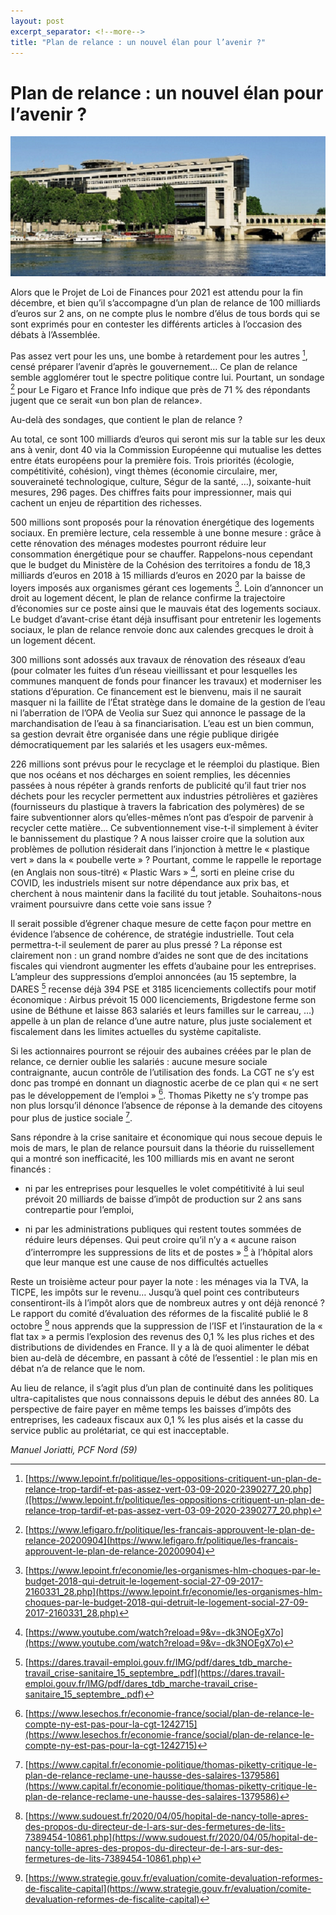 ```yaml
---
layout: post
excerpt_separator: <!--more-->
title: "Plan de relance : un nouvel élan pour l’avenir ?"
---
```

[//]: # (Author: Manuel Joriatti, La Riposte)  
[//]: # (Date: 30 octobre 2020)

Plan de relance : un nouvel élan pour l’avenir ?
===

![](assets/2020-10-30-plan-de-relance/ministere-finances-bercy.png)

Alors que le Projet de Loi de Finances pour 2021 est attendu pour la fin décembre, et bien qu’il s’accompagne d’un plan de relance de 100 milliards d’euros sur 2 ans, on ne compte plus le nombre d’élus de tous bords qui se sont exprimés pour en contester les différents articles à l’occasion des débats à l’Assemblée.

Pas assez vert pour les uns, une bombe à retardement pour les autres [^1], censé préparer l’avenir d’après le gouvernement… Ce plan de relance semble agglomérer tout le spectre politique contre lui. Pourtant, un sondage [^2] pour Le Figaro et France Info indique que près de  71 % des répondants jugent que ce serait «un bon plan de relance».

Au-delà des sondages, que contient le plan de relance ?

<!--more-->

Au total, ce sont 100 milliards d’euros qui seront mis sur la table sur les deux ans à venir, dont 40 via la Commission Européenne qui mutualise les dettes entre états européens pour la première fois. Trois priorités (écologie, compétitivité, cohésion), vingt thèmes (économie circulaire, mer, souveraineté technologique, culture, Ségur de la santé, …), soixante-huit mesures, 296 pages. Des chiffres faits pour impressionner, mais qui cachent un enjeu de répartition des richesses.

500 millions sont proposés pour la rénovation énergétique des logements sociaux. En première lecture, cela ressemble à une bonne mesure : grâce à cette rénovation des ménages modestes pourront réduire leur consommation énergétique pour se chauffer. Rappelons-nous cependant que le budget du Ministère de la Cohésion des territoires a fondu de 18,3 milliards d’euros en 2018 à 15 milliards d’euros en 2020 par la baisse de loyers imposés aux organismes gérant ces logements [^3]. Loin d’annoncer un droit au logement décent, le plan de relance confirme la trajectoire d’économies sur ce poste ainsi que le mauvais état des logements sociaux. Le budget d’avant-crise étant déjà insuffisant pour entretenir les logements sociaux, le plan de relance renvoie donc aux calendes grecques le droit à un logement décent.

300 millions sont adossés aux travaux de rénovation des réseaux d’eau (pour colmater les fuites d’un réseau vieillissant et pour lesquelles les communes manquent de fonds pour financer les travaux) et moderniser les stations d’épuration. Ce financement est le bienvenu, mais il ne saurait masquer ni la faillite de l’État stratège dans le domaine de la gestion de l’eau ni l’aberration de l’OPA de Veolia sur Suez qui annonce le passage de la marchandisation de l’eau à sa financiarisation. L’eau est un bien commun, sa gestion devrait être organisée dans une régie publique dirigée démocratiquement par les salariés et les usagers eux-mêmes.

226 millions sont prévus pour le recyclage et le réemploi du plastique. Bien que nos océans et nos décharges en soient remplies, les décennies passées à nous répéter à grands renforts de publicité qu’il faut trier nos déchets pour les recycler permettent aux industries pétrolières et gazières (fournisseurs du plastique à travers la fabrication des polymères) de se faire subventionner alors qu’elles-mêmes n’ont pas d’espoir de parvenir à recycler cette matière… Ce subventionnement vise-t-il simplement à éviter le bannissement du plastique ? A nous laisser croire que la solution aux problèmes de pollution résiderait dans l’injonction à mettre le « plastique vert » dans la « poubelle verte » ? Pourtant, comme le rappelle le reportage (en Anglais non sous-titré) « Plastic Wars » [^4], sorti en pleine crise du COVID, les industriels misent sur notre dépendance aux prix bas, et cherchent à nous maintenir dans la facilité du tout jetable. Souhaitons-nous vraiment poursuivre dans cette voie sans issue ?

Il serait possible d’égrener chaque mesure de cette façon pour mettre en évidence l’absence de cohérence, de stratégie industrielle. Tout cela permettra-t-il seulement de parer au plus pressé ? La réponse est clairement non : un grand nombre d’aides ne sont que de des incitations fiscales qui viendront augmenter les effets d’aubaine pour les entreprises. L’ampleur des suppressions d’emploi annoncées (au 15 septembre, la DARES [^5] recense déjà 394 PSE et 3185 licenciements collectifs pour motif économique : Airbus prévoit 15 000 licenciements, Brigdestone ferme son usine de Béthune et laisse 863 salariés et leurs familles sur le carreau, …) appelle à un plan de relance d’une autre nature, plus juste socialement et fiscalement dans les limites actuelles du système capitaliste.

Si les actionnaires pourront se réjouir des aubaines créées par le plan de relance, ce dernier oublie les salariés : aucune mesure sociale contraignante, aucun contrôle de l’utilisation des fonds. La CGT ne s’y est donc pas trompé en donnant un diagnostic acerbe de ce plan qui « ne sert pas le développement de l’emploi » [^6]. Thomas Piketty ne s’y trompe pas non plus lorsqu’il dénonce l’absence de réponse à la demande des citoyens pour plus de justice sociale [^7].

Sans répondre à la crise sanitaire et économique qui nous secoue depuis le mois de mars, le plan de relance poursuit dans la théorie du ruissellement qui a montré son inefficacité, les 100 milliards mis en avant ne seront financés :

- ni par les entreprises pour lesquelles le volet compétitivité à lui seul prévoit 20 milliards de baisse d’impôt de production sur 2 ans sans contrepartie pour l’emploi,

- ni par les administrations publiques qui restent toutes sommées de réduire leurs dépenses. Qui peut croire qu’il n’y a « aucune raison d’interrompre les suppressions de lits et de postes » [^8] à l’hôpital alors que leur manque est une cause de nos difficultés actuelles

Reste un troisième acteur pour payer la note : les ménages via la TVA, la TICPE, les impôts sur le revenu… Jusqu’à quel point ces contributeurs consentiront-ils à l’impôt alors que de nombreux autres y ont déjà renoncé ? Le rapport du comité d’évaluation des réformes de la fiscalité publié le 8 octobre [^9] nous apprends que la suppression de l’ISF et l’instauration de la « flat tax » a permis l’explosion des revenus des 0,1 % les plus riches et des distributions de dividendes en France. Il y a là de quoi alimenter le débat bien au-delà de décembre, en passant à côté de l’essentiel : le plan mis en débat n’a de relance que le nom.

Au lieu de relance, il s’agit plus d’un plan de continuité dans les politiques ultra-capitalistes que nous connaissons depuis le début des années 80. La perspective de faire payer en même temps les baisses d’impôts des entreprises, les cadeaux fiscaux aux 0,1 % les plus aisés et la casse du service public au prolétariat, ce qui est inacceptable.

*Manuel Joriatti, PCF Nord (59)*

[^1]: [https://www.lepoint.fr/politique/les-oppositions-critiquent-un-plan-de-relance-trop-tardif-et-pas-assez-vert-03-09-2020-2390277_20.php]([https://www.lepoint.fr/politique/les-oppositions-critiquent-un-plan-de-relance-trop-tardif-et-pas-assez-vert-03-09-2020-2390277_20.php)

[^2]: [https://www.lefigaro.fr/politique/les-francais-approuvent-le-plan-de-relance-20200904](https://www.lefigaro.fr/politique/les-francais-approuvent-le-plan-de-relance-20200904)

[^3]: [https://www.lepoint.fr/economie/les-organismes-hlm-choques-par-le-budget-2018-qui-detruit-le-logement-social-27-09-2017-2160331_28.php](https://www.lepoint.fr/economie/les-organismes-hlm-choques-par-le-budget-2018-qui-detruit-le-logement-social-27-09-2017-2160331_28.php)

[^4]: [https://www.youtube.com/watch?reload=9&v=-dk3NOEgX7o](https://www.youtube.com/watch?reload=9&v=-dk3NOEgX7o)

[^5]: [https://dares.travail-emploi.gouv.fr/IMG/pdf/dares_tdb_marche-travail_crise-sanitaire_15_septembre_.pdf](https://dares.travail-emploi.gouv.fr/IMG/pdf/dares_tdb_marche-travail_crise-sanitaire_15_septembre_.pdf)

[^6]: [https://www.lesechos.fr/economie-france/social/plan-de-relance-le-compte-ny-est-pas-pour-la-cgt-1242715](https://www.lesechos.fr/economie-france/social/plan-de-relance-le-compte-ny-est-pas-pour-la-cgt-1242715)

[^7]: [https://www.capital.fr/economie-politique/thomas-piketty-critique-le-plan-de-relance-reclame-une-hausse-des-salaires-1379586](https://www.capital.fr/economie-politique/thomas-piketty-critique-le-plan-de-relance-reclame-une-hausse-des-salaires-1379586)

[^8]: [https://www.sudouest.fr/2020/04/05/hopital-de-nancy-tolle-apres-des-propos-du-directeur-de-l-ars-sur-des-fermetures-de-lits-7389454-10861.php](https://www.sudouest.fr/2020/04/05/hopital-de-nancy-tolle-apres-des-propos-du-directeur-de-l-ars-sur-des-fermetures-de-lits-7389454-10861.php)

[^9]: [https://www.strategie.gouv.fr/evaluation/comite-devaluation-reformes-de-fiscalite-capital](https://www.strategie.gouv.fr/evaluation/comite-devaluation-reformes-de-fiscalite-capital)
